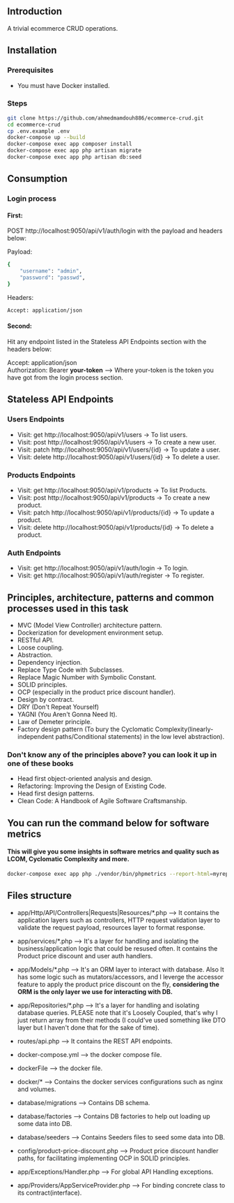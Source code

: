 ## Introduction

A trivial ecommerce CRUD operations.

## Installation

### Prerequisites

* You must have Docker installed.

### Steps
```bash
git clone https://github.com/ahmedmamdouh886/ecommerce-crud.git
cd ecommerce-crud
cp .env.example .env
docker-compose up --build
docker-compose exec app composer install
docker-compose exec app php artisan migrate
docker-compose exec app php artisan db:seed
``` 

## Consumption

### Login process

#### First:
POST http://localhost:9050/api/v1/auth/login with the payload and headers below:

Payload: <br>
```bash
{
    "username": "admin",
    "password": "passwd",
}
```

Headers: <br>
```bash
Accept: application/json
```

#### Second:
Hit any endpoint listed in the Stateless API Endpoints section with the headers below:

Accept: application/json <br />
Authorization: Bearer <b>your-token</b> --> Where your-token is the token you have got from the login process section.

## Stateless API Endpoints

### Users Endpoints
* Visit: get http://localhost:9050/api/v1/users -> To list users.
* Visit: post http://localhost:9050/api/v1/users -> To create a new user.
* Visit: patch http://localhost:9050/api/v1/users/{id} -> To update a user.
* Visit: delete http://localhost:9050/api/v1/users/{id} -> To delete a user.

### Products Endpoints
* Visit: get http://localhost:9050/api/v1/products -> To list Products.
* Visit: post http://localhost:9050/api/v1/products -> To create a new product.
* Visit: patch http://localhost:9050/api/v1/products/{id} -> To update a product.
* Visit: delete http://localhost:9050/api/v1/products/{id} -> To delete a product.

### Auth Endpoints
* Visit: get http://localhost:9050/api/v1/auth/login -> To login.
* Visit: get http://localhost:9050/api/v1/auth/register -> To register.

## Principles, architecture, patterns and common processes used in this task
* MVC (Model View Controller) architecture pattern.
* Dockerization for development environment setup.
* RESTful API.
* Loose coupling.
* Abstraction.
* Dependency injection.
* Replace Type Code with Subclasses.
* Replace Magic Number with Symbolic Constant.
* SOLID principles.
* OCP (especially in the product price discount handler).
* Design by contract.
* DRY (Don't Repeat Yourself)
* YAGNI (You Aren't Gonna Need It).
* Law of Demeter principle.
* Factory design pattern (To bury the Cyclomatic Complexity(linearly-independent paths/Conditional statements) in the low level abstraction).

### Don't know any of the principles above? you can look it up in one of these books
* Head first object-oriented analysis and design.
* Refactoring: Improving the Design of Existing Code.
* Head first design patterns.
* Clean Code: A Handbook of Agile Software Craftsmanship.

## You can run the command below for software metrics

#### This will give you some insights in software metrics and quality such as LCOM, Cyclomatic Complexity and more.
```bash
docker-compose exec app php ./vendor/bin/phpmetrics --report-html=myreport <project-folder-to-analyze>
```

## Files structure
* app/Http/API/Controllers|Requests|Resources/*.php --> It contains the application layers such as controllers, HTTP request validation layer to validate the request payload, resources layer to format response.

* app/services/*.php --> It's a layer for handling and isolating the business/application logic that could be resused often. It contains the Product price discount and user auth handlers.

* app/Models/*.php --> It's an ORM layer to interact with database. Also It has some logic such as mutators/accessors, and I leverge the accessor feature to apply the product price discount on the fly, <b> considering the ORM is the only layer we use for interacting with DB. </b>

* app/Repositories/*.php --> It's a layer for handling and isolating database queries. PLEASE note that it's Loosely Coupled, that's why I just return array from their methods (I could've used something like DTO layer but I haven't done that for the sake of time).

* routes/api.php --> It contains the REST API endpoints.

* docker-compose.yml --> the docker compose file.

* dockerFile --> the docker file.

* docker/* --> Contains the docker services configurations such as nginx and volumes.

* database/migrations --> Contains DB schema.

* database/factories --> Contains DB factories to help out loading up some data into DB.

* database/seeders --> Contains Seeders files to seed some data into DB.

* config/product-price-discount.php --> Product price discount handler paths, for facilitating implementing OCP in SOLID principles.

* app/Exceptions/Handler.php --> For global API Handling exceptions.

* app/Providers/AppServiceProvider.php --> For binding concrete class to its contract(interface).
